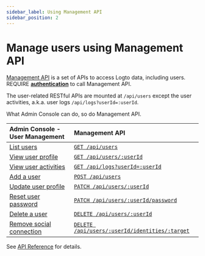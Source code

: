 ```yaml
---
sidebar_label: Using Management API
sidebar_position: 2
---
```


# Manage users using Management API

[Management API](../../../docs/references/core/#management-api) is a set of APIs to access Logto data, including users.
REQUIRE [**authentication**](../../../docs/references/core/#authentication) to call Management API.

The user-related RESTful APIs are mounted at `/api/users` except the user activities, a.k.a. user logs `/api/logs?userId=:userId`.

What Admin Console can do, so do Management API.

| Admin Console - User Management                                                                                 | Management API                                                                                                            |
| :-------------------------------------------------------------------------------------------------------------- | :------------------------------------------------------------------------------------------------------------------------ |
| [List users](../../../docs/recipes/manage-users/using-admin-console#list-and-search-users)                      | [`GET /api/users`](/api/#tag/Users/paths/~1api~1users/get)                                                                |
| [View user profile](../../../docs/recipes/manage-users/using-admin-console#view-user-profile)                   | [`GET /api/users/:userId`](/api/#tag/Users/paths/~1api~1users~1:userId/get)                                               |
| [View user activities](../../../docs/recipes/manage-users/using-admin-console#view-user-activities)             | [`GET /api/logs?userId=:userId`](/api/#tag/Logs/paths/~1api~1logs/get)                                                    |
| [Add a user](../../../docs/recipes/manage-users/using-admin-console#add-user)                                   | [`POST /api/users`](/api/#tag/Users/paths/~1api~1users/post)                                                              |
| [Update user profile](../../../docs/recipes/manage-users/using-admin-console#view-and-update-user-profile)      | [`PATCH /api/users/:userId`](/api/#tag/Users/paths/~1api~1users~1:userId/patch)                                           |
| [Reset user password](../../../docs/recipes/manage-users/using-admin-console#reset-user-password)               | [`PATCH /api/users/:userId/password`](/api/#tag/Users/paths/~1api~1users~1:userId~1password/patch)                        |
| [Delete a user](../../../docs/recipes/manage-users/using-admin-console#delete-user)                             | [`DELETE /api/users/:userId`](/api/#tag/Users/paths/~1api~1users~1:userId/delete)                                         |
| [Remove social connection](../../../docs/recipes/manage-users/using-admin-console#view-and-update-user-profile) | [`DELETE /api/users/:userId/identities/:target`](/api/#tag/Users/paths/~1api~1users~1:userId~1identities~1:target/delete) |

See [API Reference](/api/#tag/Users) for details.

